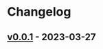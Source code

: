# Changelog

## [v0.0.1](https://github.com/pepabo/protoc-gen-go-client-mock/commits/v0.0.1) - 2023-03-27
